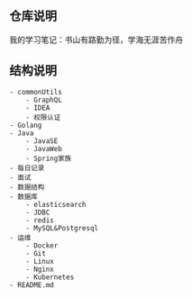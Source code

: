 ## 仓库说明

我的学习笔记：书山有路勤为径，学海无涯苦作舟



## 结构说明

```
- commonUtils
	- GraphQL
	- IDEA
 	- 权限认证
- Golang
- Java
	- JavaSE
	- JavaWeb
	- Spring家族
- 每日记录
- 面试
- 数据结构
- 数据库
	- elasticsearch
	- JDBC
	- redis
	- MySQL&Postgresql
- 运维
	- Docker
	- Git
	- Linux
	- Nginx
	- Kubernetes
- README.md
```



